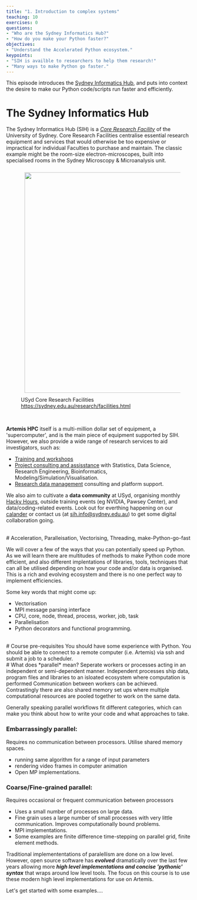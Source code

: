 ```yaml
---
title: "1. Introduction to complex systems"
teaching: 10
exercises: 0
questions:
- "Who are the Sydney Informatics Hub?"
- "How do you make your Python faster?"
objectives:
- "Understand the Accelerated Python ecosystem."
keypoints:
- "SIH is availble to researchers to help them research!"
- "Many ways to make Python go faster."
---
```

This episode introduces the [Sydney Informatics Hub](https://informatics.sydney.edu.au/), and puts into context the desire to make our Python code/scripts run faster and efficiently.


# The Sydney Informatics Hub

The Sydney Informatics Hub (SIH) is a _[Core Research Facility](https://sydney.edu.au/research/facilities.html)_ of the University of Sydney. Core Research Facilities centralise essential research equipment and services that would otherwise be too expensive or impractical for individual Faculties to purchase and maintain. The classic example might be the room-size electron-microscopes, built into specialised rooms in the Sydney Microscopy & Microanalysis unit.

<figure>
  <img src="{{ page.root }}/fig/01_crf.png" style="margin:10px;width:600px"/>
  <figcaption> USyd Core Research Facilities <a href="https://sydney.edu.au/research/facilities.html">https://sydney.edu.au/research/facilities.html</a></figcaption>
</figure><br>

**Artemis HPC** itself is a multi-million dollar set of equipment, a 'supercomputer', and is the main piece of equipment supported by SIH. However, we also provide a wide range of research services to aid investigators, such as:

* [Training and workshops](https://sydney.edu.au/research/facilities/sydney-informatics-hub/workshops-and-training.html)
* [Project consulting and assisstance](https://sydney.edu.au/research/facilities/sydney-informatics-hub/project-support.html) with Statistics, Data Science, Research Engineering, Bioinformatics, Modeling/Simulation/Visualisation.
* [Research data management](https://sydney.edu.au/research/facilities/sydney-informatics-hub/digital-research-infrastructure.html) consulting and platform support.

We also aim to cultivate a **data community** at USyd, organising monthly [Hacky Hours](https://sydney.edu.au/research/facilities/sydney-informatics-hub/workshops-and-training/hacky-hour.html), outside training events (eg NVIDIA, Pawsey Center), and data/coding-related events. Look out for everthing happening on our [calander](https://www.sydney.edu.au/research/facilities/sydney-informatics-hub/workshops-and-training/training-calendar.html) or contact us (at sih.info@sydney.edu.au) to get some digital collaboration going.

<br>
# Acceleration, Paralleisation, Vectorising, Threading, make-Python-go-fast 

We will cover a few of the ways that you can potentially speed up Python. As we will learn there are multitudes of methods to make Python code more efficient, and also different implentations of libraries, tools, techniques that can all be utilised depending on how your code and/or data is organised. This is a rich and evolving ecosystem and there is no one perfect way to implement efficiencies.

Some key words that might come up:

* Vectorisation
* MPI message parsing interface
* CPU, core, node, thread, process, worker, job, task
* Parallelisation
* Python decorators and functional programming.


<br>
# Course pre-requisites
You should have some experience with Python. You should be able to connect to a remote computer (i.e. Artemis) via ssh and submit a job to a scheduler.


<br>
# What does *parallel* mean?
Seperate workers or processes acting in an independent or semi-dependent manner. Independent processes ship data, program files and libraries to an isloated ecosystem where computation is performed Communication between workers can be achieved. Contrastingly there are also shared memory set ups where multiple computational resources are pooled together to work on the same data. 

Generally speaking parallel workflows fit different categories, which can make you think about how to write your code and what approaches to take.

### Embarrassingly parallel:
Requires no communication between processors. Utilise shared memory spaces.

* running same algorithm for a range of input parameters
* rendering video frames in computer animation
* Open MP implementations.

### Coarse/Fine-grained parallel:
Requires occasional or frequent communication between processors

* Uses a small number of processes on large data. 
* Fine grain uses a large number of small processes with very little communication. Improves computationally bound problems.
* MPI implementations.
* Some examples are finite difference time-stepping on parallel grid, finite element methods.

Traditional implemententations of paralellism  are done on a low level. However, open source software has ***evolved*** dramatically over the last few years allowing more ***high level implementations and concise 'pythonic' syntax*** that wraps around low level tools. The focus on this course is to use these modern high level implementations for use on Artemis.

Let's get started with some examples....


